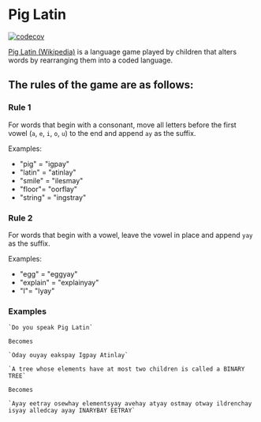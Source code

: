 # Pig Latin

[![codecov](https://codecov.io/gh/Octopixell/pig-latin/branch/master/graph/badge.svg?token=KM5DKPNZEE)](https://codecov.io/gh/Octopixell/pig-latin)


[Pig Latin (Wikipedia)](https://en.wikipedia.org/wiki/Pig_Latin) is a language game played by children that alters words by rearranging them into a coded language.

## The rules of the game are as follows:

### Rule 1

For words that begin with a consonant, move all letters before the first vowel (`a`, `e`, `i`, `o`, `u`)  to the end and append `ay` as the suffix. 

Examples:
* "pig" = "igpay"
* "latin" = "atinlay"
* "smile" = "ilesmay"
* "floor"= "oorflay"
* "string" = "ingstray"


### Rule 2

For words that begin with a vowel, leave the vowel in place and append `yay` as the suffix. 

Examples:
* "egg" = "eggyay"
* "explain" = "explainyay"
* "I"= "Iyay"


### Examples

```
`Do you speak Pig Latin`

Becomes

`Oday ouyay eakspay Igpay Atinlay`
```

```
`A tree whose elements have at most two children is called a BINARY TREE`  

Becomes

`Ayay eetray osewhay elementsyay avehay atyay ostmay otway ildrenchay isyay alledcay ayay INARYBAY EETRAY`  
```